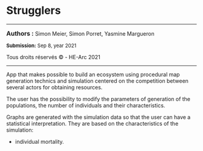 # Strugglers

---

<font size="3pt">**Authors :**</font> Simon Meier, Simon Porret, Yasmine Margueron

<font size="2pt">**Submission:** Sep 8, year 2021</font>

Tous droits réservés © - HE-Arc 2021

---

App that makes possible to build an ecosystem using procedural map generation technics and simulation centered on the competition between several actors for obtaining resources.

The user has the possibility to modify the parameters of generation of the populations, the number of individuals and their characteristics.

Graphs are generated with the simulation data so that the user can have a statistical interpretation. They are based on the characteristics of the simulation:

- individual mortality.
